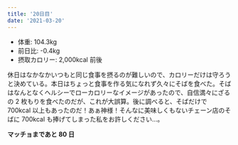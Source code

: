 ```yaml
---
title: '20日目'
date: '2021-03-20'
---
```


- 体重: 104.3kg
- 前日比: -0.4kg
- 摂取カロリー: 2,000kcal 前後

休日はなかなかいつもと同じ食事を摂るのが難しいので、カロリーだけは守ろうと決めている。本日はちょっと食事を作る気になれず久々にそばを食べた。そばはなんとなくヘルシーでローカロリーなイメージがあったので、自信満々にざるの 2 枚もりを食べたのだが、これが大誤算。後に調べると、そばだけで 700kcal 以上もあったのだ！あぁ神様！そんなに美味しくもないチェーン店のそばに 700kcal も捧げてしまった私をお許しください…。

**マッチョまであと 80 日**
